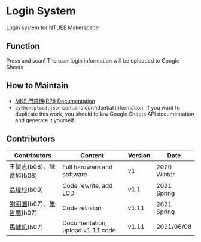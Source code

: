 # Login System
Login system for NTUEE Makerspace <br>

## Function
Press and scan! The user login information will be uploaded to Google Sheets

## How to Maintain
- [MKS 門禁機(RPI) Documentation](https://hackmd.io/3-hS8CHTTGiMYKgmgG8ijw?both) <br>
- `pythonupload.json` contains confidential information. If you want to duplicate this work, you should follow Google Sheets API documentation and generate it yourself.

## Contributors
| Contributors                                                                              | Content                          | Version | Date        |
| ----------------------------------------------------------------------------------------- | -------------------------------- | ------- | ----------- |
| 王懷志(b08)、陳韋旭(b08)                                                                  | Full hardware and software       | v1      | 2020 Winter |
| [翁瑋杉](https://github.com/stanthemaker)(b09)                                            | Code rewrite, add LCD            | v1.1    | 2021 Spring |
| [謝明圜](https://github.com/myhsiehlol)(b07)、[朱哲廣](https://github.com/Kenchu123)(b07) | Code revision                    | v1.11   | 2021 Spring |
| [馬健凱](https://github.com/ChienKaiMa)(b07)                                              | Documentation, upload v1.11 code | v1.11   | 2021/06/08  |
